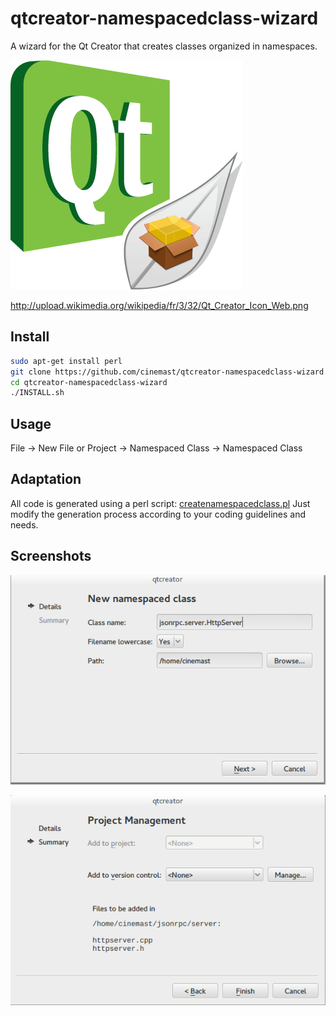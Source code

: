qtcreator-namespacedclass-wizard
================================

A wizard for the Qt Creator that creates classes organized in namespaces.

![alt logo](https://raw.githubusercontent.com/cinemast/qtcreator-namespacedclass-wizard/master/icon.png "Logo")

http://upload.wikimedia.org/wikipedia/fr/3/32/Qt_Creator_Icon_Web.png

Install
----------
```sh
sudo apt-get install perl
git clone https://github.com/cinemast/qtcreator-namespacedclass-wizard.git
cd qtcreator-namespacedclass-wizard
./INSTALL.sh
```

Usage
----------

File -> New File or Project -> Namespaced Class -> Namespaced Class

Adaptation
------------
All code is generated using a perl script: [createnamespacedclass.pl](https://github.com/cinemast/qtcreator-namespacedclass-wizard/blob/master/createnamespacedclass.pl)
Just modify the generation process according to your coding guidelines and needs. 

Screenshots
------------

![Screenshot1](https://raw.githubusercontent.com/cinemast/qtcreator-namespacedclass-wizard/master/screens/screen1.png)

![Screenshot2](https://raw.githubusercontent.com/cinemast/qtcreator-namespacedclass-wizard/master/screens/screen2.png)
